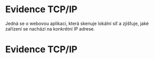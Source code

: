 # Evidence TCP/IP
Jedná se o webovou aplikaci, která skenuje lokální síť a zjišťuje, jaké zařízení se nachází na konkrétní IP adrese.
# Evidence TCP/IP
